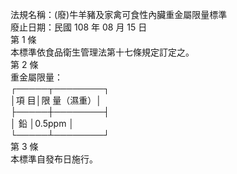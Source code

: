 法規名稱：(廢)牛羊豬及家禽可食性內臟重金屬限量標準  
廢止日期：民國 108 年 08 月 15 日  
第 1 條  
本標準依食品衛生管理法第十七條規定訂定之。  
第 2 條  
重金屬限量：  
┌─────┬────────┐  
│項 目│限 量（濕重）│  
├─────┼────────┤  
│ 鉛 │0.5ppm │  
└─────┴────────┘  
第 3 條  
本標準自發布日施行。  


